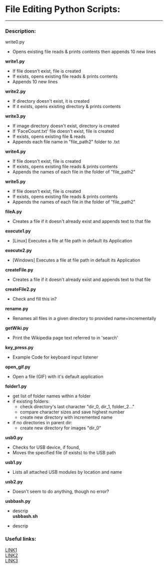 
# File Editing Python Scripts:  
------------------------------
### Description:
write0.py  
* Opens existing file reads & prints contents then appends 10 new lines  

**write1.py**  

* If file doesn't exist, file is created  
* If exists, opens existing file reads & prints contents  
* Appends 10 new lines
			
**write2.py**  

* If directory doesn't exist, it is created  
* If it exists, opens existing directory & prints contents
			
**write3.py**  

* If image directory doesn't exist, directory is created  
* If 'FaceCount.txt' file doesn't exist, file is created  
* If exists, opens existing file & reads  
* Appends each file name in "file_path2" folder to .txt
			
**write4.py**  

* If file doesn't exist, file is created  
* If exists, opens existing file reads & prints contents  
* Appends the names of each file in the folder of "file_path2" 

**write5.py**  

* If file doesn't exist, file is created  
* If exists, opens existing file reads & prints contents  
* Appends the names of each file in the folder of "file_path2" 

**fileA.py**

* Creates a file if it doesn't already exist and appends text to that file

**execute1.py**  

* [Linux]   Executes a file at file path in default its Application 

**execute2.py**  

* [Windows] Executes a file at file path in default its Application

**createFile.py**  

* Creates a file if it doesn't already exist and appends text to that file  

**createFile2.py**  

* Check and fill this in?

**rename.py**  

* Renames all files in a given directory to provided name+incrementally 

**getWiki.py**  

* Print the Wikipedia page text referred to in 'search'

**key_press.py**  

* Example Code for keyboard input listener

**open_gif.py**  

* Open a file (GIF) with it's default application

**folder1.py**	

* get list of folder names within a folder  
* if existing folders:  
	* check directory's last character "dir_0, dir_1, folder_2..."  
	* compare character sizes and save highest number  
	* create new directory with incremented name  
* if no directories in parent dir:  
	* create new directory for images "dir_0"

**usb0.py**  

* Checks for USB device, if found,  
* Moves the specified file (if exists) to the USB path

**usb1.py**  

* Lists all attached USB modules by location and name 

**usb2.py**  

* Doesn't seem to do anything, though no error?

**usbbash.py**  

* descrip  
**usbbash.sh**  

* descrip

### Useful links:  
[LINK1](https://docs.python.org/2/tutorial/inputoutput.html)  
[LINK2](http://www.pythonforbeginners.com/files/reading-and-writing-files-in-python)  
[LINK3](http://www.guru99.com/reading-and-writing-files-in-python.html)

	
